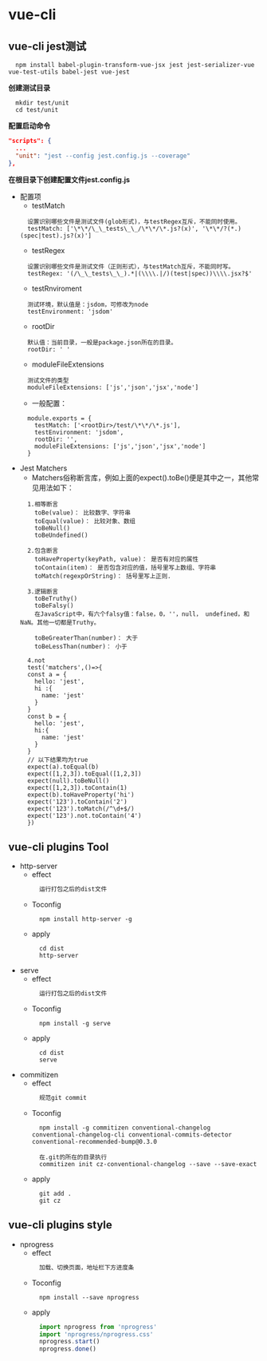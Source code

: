 # vue-cli
## vue-cli jest测试

```
  npm install babel-plugin-transform-vue-jsx jest jest-serializer-vue vue-test-utils babel-jest vue-jest
```

**创建测试目录**
```
  mkdir test/unit
  cd test/unit
```

**配置启动命令**
```json
"scripts": {
  ...
  "unit": "jest --config jest.config.js --coverage"
},
```

**在根目录下创建配置文件jest.config.js**
+ 配置项
  + testMatch
  ```
    设置识别哪些文件是测试文件(glob形式)，与testRegex互斥，不能同时使用。
    testMatch: ['\*\*/\_\_tests\_\_/\*\*/\*.js?(x)', '\*\*/?(*.)(spec|test).js?(x)']
  ```
  + testRegex
  ```
    设置识别哪些文件是测试文件（正则形式），与testMatch互斥，不能同时写。
    testRegex: '(/\_\_tests\_\_).*|(\\\\.|/)(test|spec))\\\\.jsx?$'
  ```
  + testRnviroment
  ```
    测试环境，默认值是：jsdom，可修改为node
    testEnvironment: 'jsdom'
  ```
  + rootDir
  ```
    默认值：当前目录，一般是package.json所在的目录。
    rootDir: ' '
  ```
  + moduleFileExtensions
  ```
    测试文件的类型
    moduleFileExtensions: ['js','json','jsx','node']
  ```
  + 一般配置：
  ```
    module.exports = {
      testMatch: ['<rootDir>/test/\*\*/\*.js'],
      testEnvironment: 'jsdom',
      rootDir: '',
      moduleFileExtensions: ['js','json','jsx','node']
    }
  ```
+ Jest Matchers
  + Matchers俗称断言库，例如上面的expect().toBe()便是其中之一，其他常见用法如下：
  ```
    1.相等断言
      toBe(value)： 比较数字、字符串
      toEqual(value)： 比较对象、数组
      toBeNull()
      toBeUndefined()
  ```
  ```
    2.包含断言
      toHaveProperty(keyPath, value)： 是否有对应的属性
      toContain(item)： 是否包含对应的值，括号里写上数组、字符串
      toMatch(regexpOrString)： 括号里写上正则.
  ```
  ```
    3.逻辑断言
      toBeTruthy()
      toBeFalsy()
      在JavaScript中，有六个falsy值：false，0，''，null， undefined，和NaN。其他一切都是Truthy。

      toBeGreaterThan(number)： 大于
      toBeLessThan(number)： 小于
  ```
  ```
    4.not
    test('matchers',()=>{
    const a = {
      hello: 'jest',
      hi :{
        name: 'jest'
      }
    }
    const b = {
      hello: 'jest',
      hi:{
        name: 'jest'
      }
    }
    // 以下结果均为true
    expect(a).toEqual(b)
    expect([1,2,3]).toEqual([1,2,3])
    expect(null).toBeNull()
    expect([1,2,3]).toContain(1)
    expect(b).toHaveProperty('hi')
    expect('123').toContain('2')
    expect('123').toMatch(/^\d+$/)
    expect('123').not.toContain('4')
    })
  ```
## vue-cli plugins Tool
+ http-server
  - effect 
    ```txt
      运行打包之后的dist文件
    ```
  - Toconfig
    ```
      npm install http-server -g
    ```
  - apply
    ```
      cd dist
      http-server
    ```
+ serve
  - effect
    ```txt
      运行打包之后的dist文件
    ```
  - Toconfig
    ```
      npm install -g serve
    ```
  - apply
    ```
      cd dist
      serve
    ```
+ commitizen
  - effect
    ```txt
      规范git commit
    ```
  - Toconfig
    ```
      npm install -g commitizen conventional-changelog conventional-changelog-cli conventional-commits-detector conventional-recommended-bump@0.3.0

      在.git的所在的目录执行
      commitizen init cz-conventional-changelog --save --save-exact
    ```
  - apply
    ```
      git add .
      git cz
    ```

## vue-cli plugins style
+ nprogress
  - effect
    ```txt
      加载、切换页面，地址栏下方进度条
    ```
  - Toconfig
    ```
      npm install --save nprogress
    ```
  - apply
    ```js
      import nprogress from 'nprogress'
      import 'nprogress/nprogress.css'
      nprogress.start()
      nprogress.done()
    ```